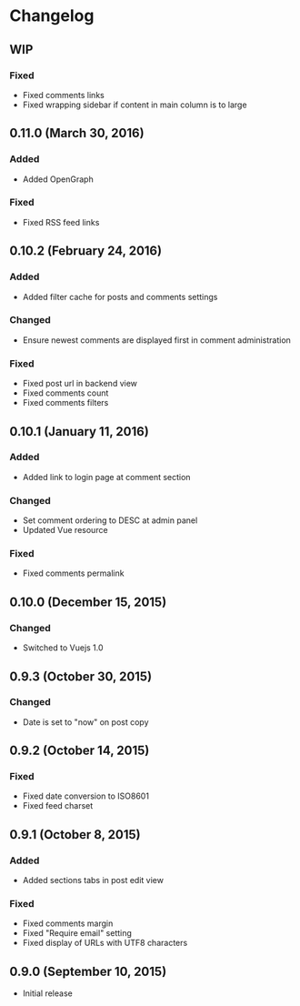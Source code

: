 # Changelog

## WIP

### Fixed
- Fixed comments links
- Fixed wrapping sidebar if content in main column is to large

## 0.11.0 (March 30, 2016)

### Added
- Added OpenGraph

### Fixed
- Fixed RSS feed links

## 0.10.2 (February 24, 2016)

### Added
- Added filter cache for posts and comments settings

### Changed
- Ensure newest comments are displayed first in comment administration

### Fixed
- Fixed post url in backend view
- Fixed comments count
- Fixed comments filters

## 0.10.1 (January 11, 2016)

### Added
- Added link to login page at comment section

### Changed
- Set comment ordering to DESC at admin panel
- Updated Vue resource

### Fixed
- Fixed comments permalink

## 0.10.0 (December 15, 2015)

### Changed
- Switched to Vuejs 1.0

## 0.9.3 (October 30, 2015)

### Changed
- Date is set to "now" on post copy

## 0.9.2 (October 14, 2015)

### Fixed
- Fixed date conversion to ISO8601
- Fixed feed charset

## 0.9.1 (October 8, 2015)

### Added
- Added sections tabs in post edit view

### Fixed
- Fixed comments margin
- Fixed "Require email" setting
- Fixed display of URLs with UTF8 characters

## 0.9.0 (September 10, 2015)

- Initial release
